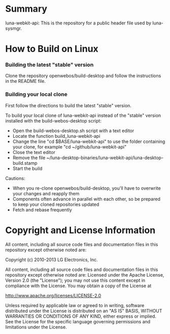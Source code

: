 Summary
=======
luna-webkit-api: This is the repository for a public header file used by luna-sysmgr.

How to Build on Linux
=====================

### Building the latest "stable" version

Clone the repository openwebos/build-desktop and follow the instructions in the README file.

### Building your local clone

First follow the directions to build the latest "stable" version.

To build your local clone of luna-webkit-api instead of the "stable" version installed with the build-webos-desktop script:  
* Open the build-webos-desktop.sh script with a text editor
* Locate the function build_luna-webkit-api
* Change the line "cd $BASE/luna-webkit-api" to use the folder containing your clone, for example "cd ~/github/luna-webkit-api"
* Close the text editor
* Remove the file ~/luna-desktop-binaries/luna-webkit-api/luna-desktop-build.stamp
* Start the build

Cautions:
* When you re-clone openwebos/build-desktop, you'll have to overwrite your changes and reapply them
* Components often advance in parallel with each other, so be prepared to keep your cloned repositories updated
* Fetch and rebase frequently

# Copyright and License Information

All content, including all source code files and documentation files in this repository except otherwise noted are: 

 Copyright (c) 2010-2013 LG Electronics, Inc.

All content, including all source code files and documentation files in this repository except otherwise noted are:
Licensed under the Apache License, Version 2.0 (the "License");
you may not use this content except in compliance with the License.
You may obtain a copy of the License at

http://www.apache.org/licenses/LICENSE-2.0

Unless required by applicable law or agreed to in writing, software
distributed under the License is distributed on an "AS IS" BASIS,
WITHOUT WARRANTIES OR CONDITIONS OF ANY KIND, either express or implied.
See the License for the specific language governing permissions and
limitations under the License.
